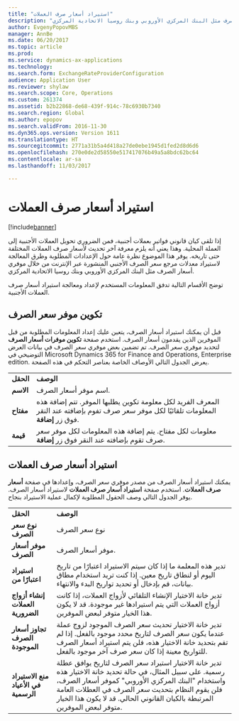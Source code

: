 ```yaml
---
title: "استيراد أسعار صرف العملات"
description: "إذا تلقى كيان قانوني فواتير بعملات أجنبية، فمن الضروري تحويل العملات الأجنبية إلى العملة المحلية. وهذا يعني أنه يلزم معرفة آخر تحديث لأسعار صرف العملات المختلفة حتى تاريخه. يوفر هذا الموضوع نظرة عامة حول الإعدادات المطلوبة وطرق المعالجة لاستيراد معدلات مرجع سعر الصرف الأجنبي المنشورة عبر الإنترنت من خلال موفري أسعار الصرف مثل البنك المركزي الأوروبي وبنك روسيا الاتحادية المركزي."
author: EvgenyPopovMBS
manager: AnnBe
ms.date: 06/20/2017
ms.topic: article
ms.prod: 
ms.service: dynamics-ax-applications
ms.technology: 
ms.search.form: ExchangeRateProviderConfiguration
audience: Application User
ms.reviewer: shylaw
ms.search.scope: Core, Operations
ms.custom: 261374
ms.assetid: b2b22868-de68-439f-914c-78c6930b7340
ms.search.region: Global
ms.author: epopov
ms.search.validFrom: 2016-11-30
ms.dyn365.ops.version: Version 1611
ms.translationtype: HT
ms.sourcegitcommit: 2771a31b5a4d418a27de0ebe1945d1fed2d8d6d6
ms.openlocfilehash: 270e0de2d58550e517417076b49a5a8bdc62bc64
ms.contentlocale: ar-sa
ms.lasthandoff: 11/03/2017

---
```


# <a name="import-currency-exchange-rates"></a>استيراد أسعار صرف العملات

[!include[banner](../includes/banner.md)]


إذا تلقى كيان قانوني فواتير بعملات أجنبية، فمن الضروري تحويل العملات الأجنبية إلى العملة المحلية. وهذا يعني أنه يلزم معرفة آخر تحديث لأسعار صرف العملات المختلفة حتى تاريخه. يوفر هذا الموضوع نظرة عامة حول الإعدادات المطلوبة وطرق المعالجة لاستيراد معدلات مرجع سعر الصرف الأجنبي المنشورة عبر الإنترنت من خلال موفري أسعار الصرف مثل البنك المركزي الأوروبي وبنك روسيا الاتحادية المركزي.

توضح الأقسام التالية تدفق المعلومات المستخدم لإعداد ومعالجة استيراد أسعار صرف العملات الأجنبية.

## <a name="configure-an-exchange-rate-provider"></a>تكوين موفر سعر الصرف
قبل أن يمكنك استيراد أسعار الصرف، يتعين عليك إعداد المعلومات المطلوبة من قبل الموفرين الذين يقدمون أسعار الصرف. استخدم صفحة **تكوين موفرات أسعار الصرف** لتحديد موفري سعر الصرف. تم تضمين بعض موفري سعر الصرف في بيانات العرض التوضيحي في Microsoft Dynamics 365 for Finance and Operations, Enterprise edition. يعرض الجدول التالي الأوصاف الخاصة بعناصر التحكم في هذه الصفحة.

|           |                                                                                                                                                                                                                             |
|-----------|-----------------------------------------------------------------------------------------------------------------------------------------------------------------------------------------------------------------------------|
| **الحقل** | **الوصف**                                                                                                                                                                                                             |
| **الاسم**  | اسم موفر أسعار الصرف.                                                                                                                                                                                     |
| **مفتاح**   | المعرف الفريد لكل معلومة تكوين يطلبها الموفر. تتم إضافة هذه المعلومات تلقائيًا لكل موفر سعر صرف تفوم بإضافته عند النقر فوق زر **إضافة**. |
| **قيمة** | معلومات لكل مفتاح. يتم إضافة هذه المعلومات لكل موفر سعر صرف تقوم بإضافته عند النقر فوق زر **إضافة**.                                                                                         |

## <a name="import-currency-exchange-rates"></a>استيراد أسعار صرف العملات
يمكنك استيراد أسعار الصرف من مصدر موفري سعر الصرف، وإعدادها في صفحة **أسعار صرف العملات**. استخدم صفحة **استيراد أسعار صرف العملات** لاستيراد أسعار الصرف. يوفر الجدول التالي وصف الحقول المطلوبة لإكمال عملية الاستيراد بنجاح.

|                                        |                                                                                                                                                                                                                                                                                                                                                                             |
|----------------------------------------|-----------------------------------------------------------------------------------------------------------------------------------------------------------------------------------------------------------------------------------------------------------------------------------------------------------------------------------------------------------------------------|
| **الحقل**                              | **الوصف**                                                                                                                                                                                                                                                                                                                                                             |
| **نوع سعر الصرف**                 | نوع سعر الصرف                                                                                                                                                                                                                                                                                                                                                      |
| **موفر أسعار الصرف**             | موفر أسعار الصرف.                                                                                                                                                                                                                                                                                                                                                  |
| **استيراد اعتبارًا من**                       | تدير هذه المعلمة ما إذا كان سيتم الاستيراد اعتبارًا من تاريخ اليوم أو لنطاق تاريخ معين. إذا كنت تريد استخدام مطاق بيانات، قم بإدخال أو تحديد تواريخ البدء والانتهاء.                                                                                                                                                                                                                |
| **إنشاء أزواج العملات الضرورية**    | تدير خانة الاختيار الإنشاء التلقائي لأزواج العملات، إذا كانت أزواج العملات التي يتم استيرادها غير موجودة. قد لا يكون هذا الخيار متوفر لبعض الموفرين.                                                                                                                                                                                               |
| **تجاوز أسعار الصرف الموجودة**   | تدير خانة الاختيار تحديث سعر الصرف الموجود لزوج عملة عندما يكون سعر الصرف لتاريخ محدد موجود بالفعل. إذا لم تقم بتحديد خانة الاختيار هذه، فلن يتم استيراد أسعار الصرف للتواريخ معينة إذا كان سعر صرف آخر موجود بالفعل.                                                                                       |
| **منع الاستيراد في الأعياد الرسمية** | تدير خانة الاختيار استيراد سعر الصرف لتاريخ يوافق عطلة رسمية. على سبيل المثال، في حالة تحديد خانة الاختيار هذه واستخدام "البنك المركزي الأوروبي" كموفر أسعار الصرف، فلن يقوم النظام بتحديث سعر الصرف في العطلات العامة المرتبطة بالكيان القانوني الحالي. قد لا يكون هذا الخيار متوفر لبعض الموفرين. |






